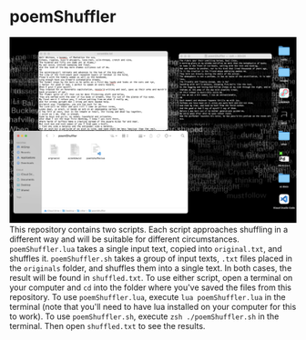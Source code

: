 # poemShuffler

![](screenshot.png)
This repository contains two scripts. Each script approaches shuffling in a different way and will be suitable for different circumstances. `poemShuffler.lua` takes a single input text, copied into `original.txt`, and shuffles it. `poemShuffler.sh` takes a group of input texts, `.txt` files placed in the `originals` folder, and shuffles them into a single text. In both cases, the result will be found in `shuffled.txt`. To use either script, open a terminal on your computer and `cd` into the folder where you've saved the files from this repository. To use `poemShuffler.lua`, execute `lua poemShuffler.lua` in the terminal (note that you'll need to have lua installed on your computer for this to work). To use `poemShuffler.sh`, execute `zsh ./poemShuffler.sh` in the terminal. Then open `shuffled.txt` to see the results.

